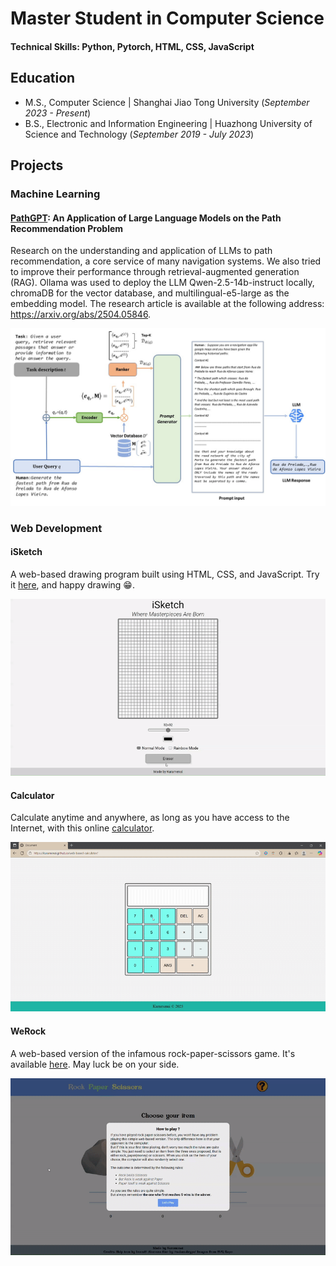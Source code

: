 # Master Student in Computer Science

#### Technical Skills: Python, Pytorch,  HTML, CSS, JavaScript 

## Education
- M.S., Computer Science | Shanghai Jiao Tong University (_September 2023 - Present_)
- B.S., Electronic and Information Engineering | Huazhong University of Science and Technology  (_September 2019 - July 2023_)

## Projects
### Machine Learning
#### [PathGPT](https://arxiv.org/abs/2504.05846): An Application of Large Language Models on the Path Recommendation Problem
Research on the understanding and application of LLMs to path recommendation, a core service of many navigation systems. We also tried to improve their performance through retrieval-augmented generation (RAG). Ollama was used to deploy the LLM Qwen-2.5-14b-instruct locally, chromaDB for the vector database, and multilingual-e5-large as the embedding model. The research article is available at the following address: https://arxiv.org/abs/2504.05846.

![pathgpt](/assets/img/pathgpt_framework.jpg)

### Web Development 
#### iSketch
A web-based drawing program built using HTML, CSS, and JavaScript. Try it [here](https://kuramenai.github.io/MySketchpad/), and happy drawing 😁.

![iSketch](/assets/img/iSketch.gif)

#### Calculator
Calculate anytime and anywhere, as long as you have access to the Internet, with this online [calculator](https://kuramenai.github.io/web-based-calculator/).

![Calculator](/assets/img/calculator.gif)

#### WeRock
A web-based version of the infamous rock-paper-scissors game. It's available [here](https://kuramenai.github.io/rock-paper-scissors/). May luck be on your side.

![WeRock](/assets/img/weRock.gif)








